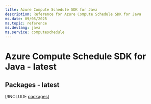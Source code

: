 ```yaml
---
title: Azure Compute Schedule SDK for Java
description: Reference for Azure Compute Schedule SDK for Java
ms.date: 09/05/2025
ms.topic: reference
ms.devlang: java
ms.service: computeschedule
---
```

# Azure Compute Schedule SDK for Java - latest
## Packages - latest
[!INCLUDE [packages](compute-schedule-index.md)]